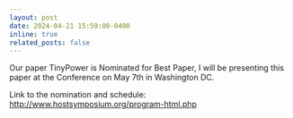 ```yaml
---
layout: post
date: 2024-04-21 15:59:00-0400
inline: true
related_posts: false
---
```

Our paper TinyPower is Nominated for Best Paper, I will be presenting this paper at the Conference on May 7th in Washington DC.

Link to the nomination and schedule:
http://www.hostsymposium.org/program-html.php
